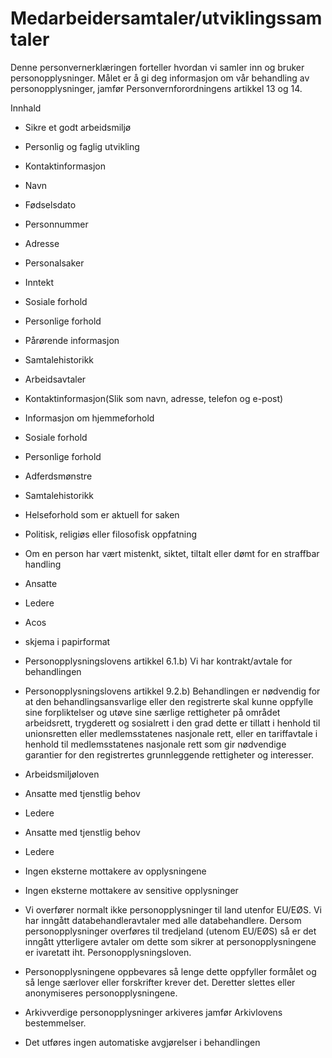 # Medarbeidersamtaler/utviklingssamtaler


  

Denne personvernerklæringen forteller hvordan vi samler inn og bruker personopplysninger. Målet er å gi deg informasjon om vår behandling av personopplysninger, jamfør Personvernforordningens artikkel 13 og 14.

  

Innhald

*   Sikre et godt arbeidsmiljø  
    
*   Personlig og faglig utvikling  
    
*   Kontaktinformasjon  
    
*   Navn  
    
*   Fødselsdato  
    
*   Personnummer  
    
*   Adresse  
    
*   Personalsaker  
    
*   Inntekt  
    
*   Sosiale forhold  
    
*   Personlige forhold  
    
*   Pårørende informasjon  
    
*   Samtalehistorikk  
    
*   Arbeidsavtaler  
    
*   Kontaktinformasjon(Slik som navn, adresse, telefon og e-post)  
    
*   Informasjon om hjemmeforhold  
    
*   Sosiale forhold  
    
*   Personlige forhold  
    
*   Adferdsmønstre  
    
*   Samtalehistorikk  
    
*   Helseforhold som er aktuell for saken  
    
*   Politisk, religiøs eller filosofisk oppfatning  
    
*   Om en person har vært mistenkt, siktet, tiltalt eller dømt for en straffbar handling  
    
*   Ansatte  
    
*   Ledere  
    
*   Acos  
    
*   skjema i papirformat  
    
*   Personopplysningslovens artikkel 6.1.b) Vi har kontrakt/avtale for behandlingen  
    
*   Personopplysningslovens artikkel 9.2.b) Behandlingen er nødvendig for at den behandlingsansvarlige eller den registrerte skal kunne oppfylle sine forpliktelser og utøve sine særlige rettigheter på området arbeidsrett, trygderett og sosialrett i den grad dette er tillatt i henhold til unionsretten eller medlemsstatenes nasjonale rett, eller en tariffavtale i henhold til medlemsstatenes nasjonale rett som gir nødvendige garantier for den registrertes grunnleggende rettigheter og interesser.  
    
*   Arbeidsmiljøloven  
    
*   Ansatte med tjenstlig behov  
    
*   Ledere  
    
*   Ansatte med tjenstlig behov  
    
*   Ledere  
    
*   Ingen eksterne mottakere av opplysningene  
    
*   Ingen eksterne mottakere av sensitive opplysninger  
    
*   Vi overfører normalt ikke personopplysninger til land utenfor EU/EØS. Vi har inngått databehandleravtaler med alle databehandlere. Dersom personopplysninger overføres til tredjeland (utenom EU/EØS) så er det inngått ytterligere avtaler om dette som sikrer at personopplysningene er ivaretatt iht. Personopplysningsloven.  
    
*   Personopplysningene oppbevares så lenge dette oppfyller formålet og så lenge særlover eller forskrifter krever det. Deretter slettes eller anonymiseres personopplysningene.  
    
*   Arkivverdige personopplysninger arkiveres jamfør Arkivlovens bestemmelser.  
    
*   Det utføres ingen automatiske avgjørelser i behandlingen